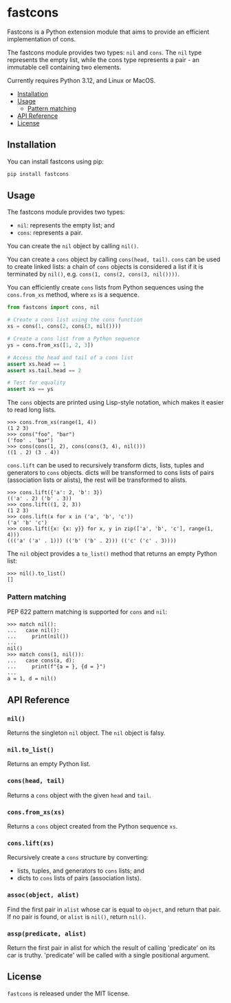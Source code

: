 # fastcons

Fastcons is a Python extension module that aims to provide an efficient implementation of cons.

The fastcons module provides two types: `nil` and `cons`. The `nil` type represents the empty list, while the cons type represents a pair - an immutable cell containing two elements.

Currently requires Python 3.12, and Linux or MacOS.

* [Installation](#installation)
* [Usage](#usage)
  + [Pattern matching](#pattern-matching)
* [API Reference](#api-reference)
* [License](#license)

## Installation

You can install fastcons using pip:

``` python
pip install fastcons
```

## Usage

The fastcons module provides two types:

- `nil`: represents the empty list; and
- `cons`: represents a pair.

You can create the `nil` object by calling `nil()`.

You can create a `cons` object by calling `cons(head, tail)`. `cons` can be used to create linked lists: a chain of `cons` objects is considered a list if it is terminated by `nil()`, e.g. `cons(1, cons(2, cons(3, nil())))`.

You can efficiently create `cons` lists from Python sequences using the `cons.from_xs` method, where `xs` is a sequence.

``` python
from fastcons import cons, nil

# Create a cons list using the cons function
xs = cons(1, cons(2, cons(3, nil())))

# Create a cons list from a Python sequence
ys = cons.from_xs([1, 2, 3])

# Access the head and tail of a cons list
assert xs.head == 1
assert xs.tail.head == 2

# Test for equality
assert xs == ys
```

The `cons` objects are printed using Lisp-style notation, which makes it easier to read long lists.

``` python-console
>>> cons.from_xs(range(1, 4))
(1 2 3)
>>> cons("foo", "bar")
('foo' . 'bar')
>>> cons(cons(1, 2), cons(cons(3, 4), nil()))
((1 . 2) (3 . 4))
```

`cons.lift` can be used to recursively transform dicts, lists, tuples and generators to `cons` objects. dicts will be transformed to cons lists of pairs (association lists or alists), the rest will be transformed to alists.

``` python-console
>>> cons.lift({'a': 2, 'b': 3})
(('a' . 2) ('b' . 3))
>>> cons.lift((1, 2, 3))
(1 2 3)
>>> cons.lift(x for x in ('a', 'b', 'c'))
('a' 'b' 'c')
>>> cons.lift({x: {x: y}} for x, y in zip(['a', 'b', 'c'], range(1, 4)))
((('a' ('a' . 1))) (('b' ('b' . 2))) (('c' ('c' . 3))))
```

The `nil` object provides a `to_list()` method that returns an empty Python list:

``` python-console
>>> nil().to_list()
[]
```

### Pattern matching

PEP 622 pattern matching is supported for `cons` and `nil`:

``` python-console
>>> match nil():
...   case nil():
...     print(nil())
...
nil()
>>> match cons(1, nil()):
...   case cons(a, d):
...     print(f"{a = }, {d = }")
...
a = 1, d = nil()
```

## API Reference

### `nil()`

Returns the singleton `nil` object. The `nil` object is falsy.

### `nil.to_list()`

Returns an empty Python list.

### `cons(head, tail)`

Returns a `cons` object with the given `head` and `tail`.

### `cons.from_xs(xs)`

Returns a `cons` object created from the Python sequence `xs`.

### `cons.lift(xs)`

Recursively create a `cons` structure by converting:

- lists, tuples, and generators to `cons` lists; and
- dicts to `cons` lists of pairs (association lists).

### `assoc(object, alist)`

Find the first pair in `alist` whose car is equal to `object`, and return that pair. If no pair is found, or `alist` is `nil()`, return `nil()`.

### `assp(predicate, alist)`

Return the first pair in alist for which the result of calling 'predicate' on its car is truthy. 'predicate' will be called with a single positional argument.


## License

`fastcons` is released under the MIT license.
